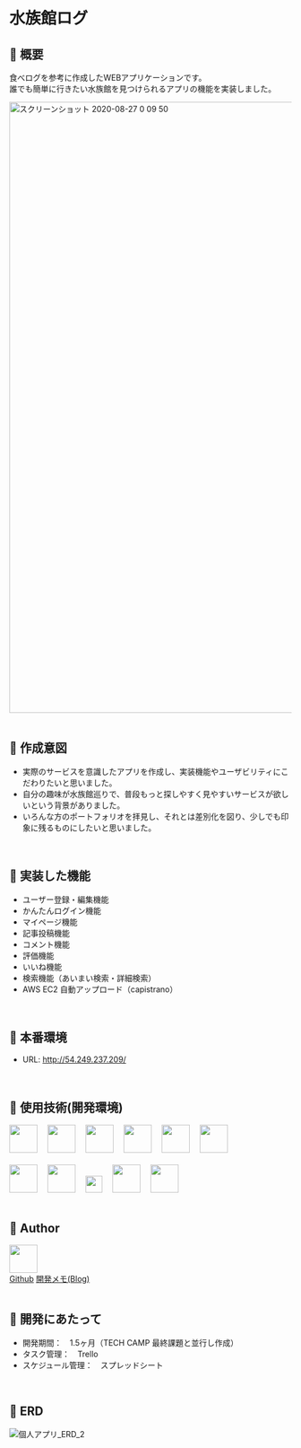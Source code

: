 # 水族館ログ

## :penguin: 概要 
食べログを参考に作成したWEBアプリケーションです。<br>
誰でも簡単に行きたい水族館を見つけられるアプリの機能を実装しました。<br>

<img width="1089" alt="スクリーンショット 2020-08-27 0 09 50" src="https://user-images.githubusercontent.com/62911575/91321525-ac313380-e7f9-11ea-936a-ebce2c4f9d24.png"><br>
<br>

## :penguin: 作成意図
- 実際のサービスを意識したアプリを作成し、実装機能やユーザビリティにこだわりたいと思いました。
- 自分の趣味が水族館巡りで、普段もっと探しやすく見やすいサービスが欲しいという背景がありました。
- いろんな方のポートフォリオを拝見し、それとは差別化を図り、少しでも印象に残るものにしたいと思いました。<br>
<br>

## :penguin: 実装した機能
- ユーザー登録・編集機能
- かんたんログイン機能
- マイページ機能
- 記事投稿機能
- コメント機能
- 評価機能
- いいね機能
- 検索機能（あいまい検索・詳細検索）
- AWS EC2 自動アップロード（capistrano）<br>
<br>

## :penguin: 本番環境
- URL:    http://54.249.237.209/<br>
<br>

## :penguin: 使用技術(開発環境)
<a href="https://www.ruby-lang.org/ja/"><img src="https://i1.wp.com/qs.nndo.jp/wp-content/uploads/2017/06/ruby.png?fit=393%2C346" height="50px"></a>　
<a href="https://railsguides.jp/"><img src="https://job.fellow-s.co.jp/limg/public/wsystem/wp-content/uploads/rails_lo.jpg" height="50px"></a>　
<a href="https://www.mysql.com/jp/"><img src="https://cdn-ak.f.st-hatena.com/images/fotolife/o/oasist/20200614/20200614000533.png" height="50px"></a>　
<a href="https://unicorn.bogomips.org/"><img src="https://livedoor.sp.blogimg.jp/sasata299/imgs/b/d/bdc11dd3.png" height="50px"></a>　
<a href="https://www.nginx.co.jp/"><img src="https://i2.wp.com/tadtadya.com/wp-content/uploads/2017/08/nginx-min-edit.png?fit=626%2C329&ssl=1" height="50px"></a>　
<a href="https://github.com/capistrano/capistrano"><img src="https://capistranorb.com/assets/images/CapistranoLogo.png" height="50px"></a><br>
<br>
<a href="https://haml.info/"><img src="https://haml.info/images/haml.png" height="50px"></a>　
<a href="https://sass-lang.com/"><img src="https://cdn.worldvectorlogo.com/logos/sass-1.svg" height="50px"></a>　
<a href="https://jquery.com/"><img src="https://cdn.worldvectorlogo.com/logos/jquery-1.svg" height="30px"></a>　
<a href="https://github.co.jp/"><img src="https://i.pinimg.com/originals/3c/d5/67/3cd5679f54dc60811383649f9f6ea37d.png" height="50px"></a>　
<a href="https://aws.amazon.com/jp/"><img src="https://www.skyarch.net/blog/wp-content/uploads/2014/11/Non-Service_Specific_copy_AWS_Cloud.png" height="50px"></a><br>
<br>

## :penguin: Author
<a href="https://github.com/kobegoro0930"><img src="https://avatars3.githubusercontent.com/u/62911575?s=460&v=4" width="50px"></a><br>
<a href="https://github.com/kobegoro0930">Github</a>
<a href="https://kobegoro.hatenablog.com/archive">開発メモ(Blog)</a><br>
<br>

## :penguin: 開発にあたって
- 開発期間：　1.5ヶ月（TECH CAMP 最終課題と並行し作成）
- タスク管理：　Trello
- スケジュール管理：　スプレッドシート <br>
<br>

## :penguin: ERD
![個人アプリ_ERD_2](https://user-images.githubusercontent.com/62911575/87666816-44bca880-c7a4-11ea-8959-0440de0b6395.png)
